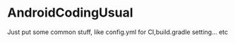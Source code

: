 # AndroidCodingUsual
Just put some common stuff, like config.yml for CI,build.gradle setting... etc
